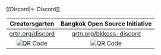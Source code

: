 [[Discord|&larr; Discord]]

| Creatorsgarten | Bangkok Open Source Initiative |
|:--------------:|:------------------------------:|
| [grtn.org/discord](https://grtn.org/discord) | [grtn.org/bkkoss-discord](https://grtn.org/bkkoss-discord)
| <img src="https://chart.googleapis.com/chart?cht=qr&amp;chl=https://grtn.org/discord&amp;chs=180x180" alt="QR Code" style="display:inline"> | <img src="https://chart.googleapis.com/chart?cht=qr&amp;chl=https://grtn.org/bkkoss-discord&amp;chs=180x180" alt="QR Code" style="display:inline"> |
